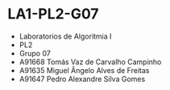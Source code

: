 # LA1-PL2-G07
- Laboratorios de Algoritmia I
- PL2
- Grupo 07
- A91668 Tomás Vaz de Carvalho Campinho
- A91635 Miguel Ângelo Alves de Freitas
- A91647 Pedro Alexandre Silva Gomes
